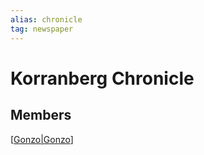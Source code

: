 ```yaml
---
alias: chronicle
tag: newspaper
---
```

# Korranberg Chronicle
## Members
[[Gonzo|Gonzo]]

[//begin]: # "Autogenerated link references for markdown compatibility"
[Gonzo|Gonzo]: gonzo "Gonzagreus Gellhorn Haskal d'Sivis"
[//end]: # "Autogenerated link references"
